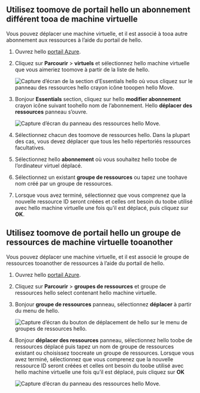 

## <a name="use-hello-portal-toomove-a-vm-tooa-different-subscription"></a>Utilisez toomove de portail hello un abonnement différent tooa de machine virtuelle
Vous pouvez déplacer une machine virtuelle, et il est associé à tooa autre abonnement aux ressources à l’aide du portail de hello.

1. Ouvrez hello [portail Azure](https://portal.azure.com).
2. Cliquez sur **Parcourir** > **virtuels** et sélectionnez hello machine virtuelle que vous aimeriez toomove à partir de la liste de hello.
   
    ![Capture d’écran de la section d’Essentials hello où vous cliquez sur le panneau des ressources hello crayon icône tooopen hello Move.](./media/virtual-machines-common-move-vm/move-button.png)
3. Bonjour **Essentials** section, cliquez sur hello **modifier abonnement** crayon icône suivant toohello nom de l’abonnement. Hello **déplacer des ressources** panneau s’ouvre.
   
    ![Capture d’écran du panneau des ressources hello Move.](./media/virtual-machines-common-move-vm/move.png)
4. Sélectionnez chacun des toomove de ressources hello. Dans la plupart des cas, vous devez déplacer que tous les hello répertoriés ressources facultatives.
5. Sélectionnez hello **abonnement** où vous souhaitez hello toobe de l’ordinateur virtuel déplacé.
6. Sélectionnez un existant **groupe de ressources** ou tapez une toohave nom créé par un groupe de ressources.
7. Lorsque vous avez terminé, sélectionnez que vous comprenez que la nouvelle ressource ID seront créées et celles ont besoin du toobe utilisé avec hello machine virtuelle une fois qu’il est déplacé, puis cliquez sur **OK**.

## <a name="use-hello-portal-toomove-a-vm-tooanother-resource-group"></a>Utilisez toomove de portail hello un groupe de ressources de machine virtuelle tooanother
Vous pouvez déplacer une machine virtuelle, et il est associé le groupe de ressources tooanother de ressources à l’aide du portail de hello.

1. Ouvrez hello [portail Azure](https://portal.azure.com).
2. Cliquez sur **Parcourir** > **groupes de ressources** et groupe de ressources hello select contenant hello machine virtuelle.
3. Bonjour **groupe de ressources** panneau, sélectionnez **déplacer** à partir du menu de hello.
   
    ![Capture d’écran du bouton de déplacement de hello sur le menu de groupes de ressources hello.](./media/virtual-machines-common-move-vm/move-rg.png)
4. Bonjour **déplacer des ressources** panneau, sélectionnez hello toobe de ressources déplacé puis tapez un nom de groupe de ressources existant ou choisissez toocreate un groupe de ressources. Lorsque vous avez terminé, sélectionnez que vous comprenez que la nouvelle ressource ID seront créées et celles ont besoin du toobe utilisé avec hello machine virtuelle une fois qu’il est déplacé, puis cliquez sur **OK**
   
    ![Capture d’écran du panneau des ressources hello Move.](./media/virtual-machines-common-move-vm/move-rg-list.png)

